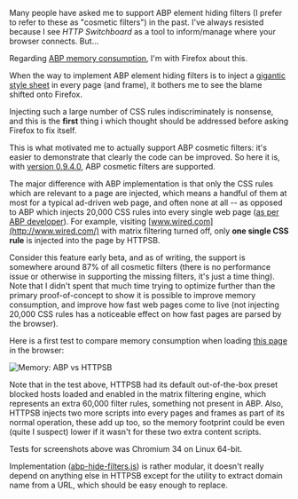 Many people have asked me to support ABP element hiding filters (I prefer to refer to these as "cosmetic filters") in the past. I've always resisted because I see _HTTP Switchboard_ as a tool to inform/manage where your browser connects. But...

Regarding [ABP memory consumption](https://blog.mozilla.org/nnethercote/2014/05/14/adblock-pluss-effect-on-firefoxs-memory-usage/), I'm with Firefox about this.

When the way to implement ABP element hiding filters is to inject a [gigantic style sheet](https://blog.mozilla.org/nnethercote/2014/05/14/adblock-pluss-effect-on-firefoxs-memory-usage/comment-page-1/#comment-11173) in every page (and frame), it bothers me to see the blame shifted onto Firefox.

Injecting such a large number of CSS rules indiscriminately is nonsense, and this is the **first** thing i which thought should be addressed before asking Firefox to fix itself.

This is what motivated me to actually support ABP cosmetic filters: it's easier to demonstrate that clearly the code can be improved. So here it is, with [version 0.9.4.0](/gorhill/httpswitchboard/wiki/Change-log#0940), ABP cosmetic filters are supported.

The major difference with ABP implementation is that only the CSS rules which are relevant to a page are injected, which means a handful of them at most for a typical ad-driven web page, and often none at all -- as opposed to ABP which injects 20,000 CSS rules into every single web page ([as per ABP developer](https://blog.mozilla.org/nnethercote/2014/05/14/adblock-pluss-effect-on-firefoxs-memory-usage/comment-page-1/#comment-11173)). For example, visiting [www.wired.com](http://www.wired.com/) with matrix filtering turned off, only **one single CSS rule** is injected into the page by HTTPSB.

Consider this feature early beta, and as of writing, the support is somewhere around 87% of all cosmetic filters (there is no performance issue or otherwise in supporting the missing filters, it's just a time thing). Note that I didn't spent that much time trying to optimize further than the primary proof-of-concept to show it is possible to improve memory consumption, and improve how fast web pages come to live (not injecting 20,000 CSS rules has a noticeable effect on how fast pages are parsed by the browser).

Here is a first test to compare memory consumption when loading [this page](http://vimcolorschemetest.googlecode.com/svn/html/index-c.html) in the browser:

![Memory: ABP vs HTTPSB](https://raw.githubusercontent.com/gorhill/httpswitchboard/master/doc/img/abp-vs-httpsb-mem-test1.png)

Note that in the test above, HTTPSB had its default out-of-the-box preset blocked hosts loaded and enabled in the matrix filtering engine, which represents an extra 60,000 filter rules, something not present in ABP. Also, HTTPSB injects two more scripts into every pages and frames as part of its normal operation, these add up too, so the memory footprint could be even (quite I suspect) lower if it wasn't for these two extra content scripts.

Tests for screenshots above was Chromium 34 on Linux 64-bit.

Implementation ([abp-hide-filters.js](/gorhill/httpswitchboard/blob/master/js/abp-hide-filters.js)) is rather modular, it doesn't really depend on anything else in HTTPSB except for the utility to extract domain name from a URL, which should be easy enough to replace.